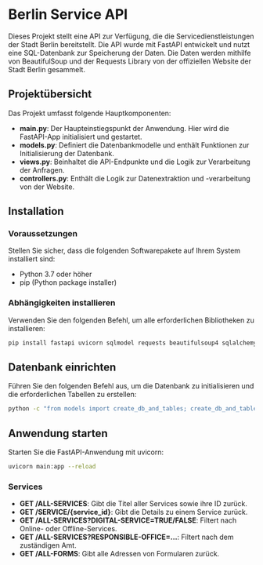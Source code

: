# Berlin Service API

Dieses Projekt stellt eine API zur Verfügung, die die Servicedienstleistungen der Stadt Berlin bereitstellt. Die API wurde mit FastAPI entwickelt und nutzt eine SQL-Datenbank zur Speicherung der Daten. Die Daten werden mithilfe von BeautifulSoup und der Requests Library von der offiziellen Website der Stadt Berlin gesammelt.

## Projektübersicht

Das Projekt umfasst folgende Hauptkomponenten:

- **main.py**: Der Haupteinstiegspunkt der Anwendung. Hier wird die FastAPI-App initialisiert und gestartet.
- **models.py**: Definiert die Datenbankmodelle und enthält Funktionen zur Initialisierung der Datenbank.
- **views.py**: Beinhaltet die API-Endpunkte und die Logik zur Verarbeitung der Anfragen.
- **controllers.py**: Enthält die Logik zur Datenextraktion und -verarbeitung von der Website.


## Installation

### Voraussetzungen

Stellen Sie sicher, dass die folgenden Softwarepakete auf Ihrem System installiert sind:

- Python 3.7 oder höher
- pip (Python package installer)

### Abhängigkeiten installieren

Verwenden Sie den folgenden Befehl, um alle erforderlichen Bibliotheken zu installieren:

```sh
pip install fastapi uvicorn sqlmodel requests beautifulsoup4 sqlalchemy passlib python-jose
```

## Datenbank einrichten

Führen Sie den folgenden Befehl aus, um die Datenbank zu initialisieren und die erforderlichen Tabellen zu erstellen:

```sh
python -c "from models import create_db_and_tables; create_db_and_tables()"
```


## Anwendung starten

Starten Sie die FastAPI-Anwendung mit uvicorn:

```sh
uvicorn main:app --reload
```


### Services

- **GET /ALL-SERVICES**: Gibt die Titel aller Services sowie ihre ID zurück.
- **GET /SERVICE/{service_id}**: Gibt die Details zu einem Service zurück.
- **GET /ALL-SERVICES?DIGITAL-SERVICE=TRUE/FALSE**: Filtert nach Online- oder Offline-Services.
- **GET /ALL-SERVICES?RESPONSIBLE-OFFICE=...**: Filtert nach dem zuständigen Amt.
- **GET /ALL-FORMS**: Gibt alle Adressen von Formularen zurück.

